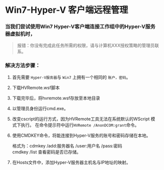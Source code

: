 # Win7-Hyper-V 客户端远程管理

### 当我们尝试使用Win7 Hyper-V客户端连接工作组中的Hyper-V服务器虚拟机时，

>报错：你没有完成此任务所需的权限，请与计算机XXX授权策略的管理员联系。

### 解决方法步骤：

1. 首先需要 `Hyper-V服务器`与 `Win7` 上拥有一个相同的 `账户，密码`。

2. 下载HVRemote.wsf脚本

3. 下载完毕后，将hvremote.wsf存放至本地目录

4. 以管理员身份运行cmd.exe。

5. 改变cscript的运行方式，因为HVRemote工具无法在系统默认的WScript 模式下执行。
   在命令提示符中运行`HVRemote /AnonDCOM:grant`命令。

6. 使用CMDKEY命令，将能连接到Hyper-V服务的账号和密码存储在本地。

     格式为：cdmkey /add:服务器名   /user:用户名   /pass:密码   
     cmdkey /list 查看密码是否已存储。

7. 在Hosts文件中，添加Hyper-V服务器主机名与IP地址的映射。


